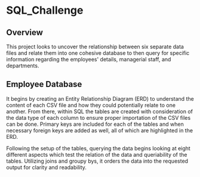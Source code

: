 # SQL_Challenge

## Overview
This project looks to uncover the relationship between six separate data files and relate them into one cohesive database to then query for specific information regarding the employees' details, managerial staff, and departments.

## Employee Database
It begins by creating an Entity Relationship Diagram (ERD) to understand the content of each CSV file and how they could potentially relate to one another. From there, within SQL the tables are created with consideration of the data type of each column to ensure proper importation of the CSV files can be done. Primary keys are included for each of the tables and when necessary foreign keys are added as well, all of which are highlighted in the ERD. 

Following the setup of the tables, querying the data begins looking at eight different aspects which test the relation of the data and queriability of the tables. Utilizing joins and groupy bys, it orders the data into the requested output for clarity and readability. 
